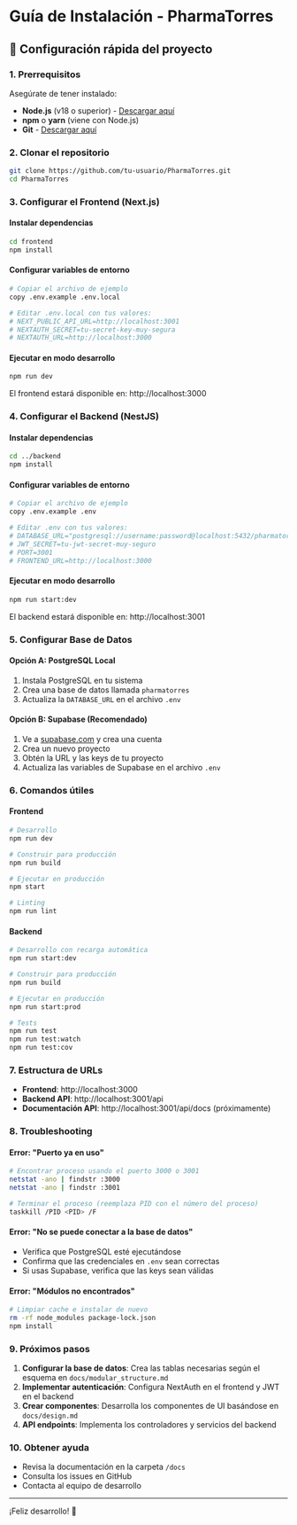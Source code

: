 # Guía de Instalación - PharmaTorres

## 🚀 Configuración rápida del proyecto

### 1. Prerrequisitos
Asegúrate de tener instalado:
- **Node.js** (v18 o superior) - [Descargar aquí](https://nodejs.org/)
- **npm** o **yarn** (viene con Node.js)
- **Git** - [Descargar aquí](https://git-scm.com/)

### 2. Clonar el repositorio
```bash
git clone https://github.com/tu-usuario/PharmaTorres.git
cd PharmaTorres
```

### 3. Configurar el Frontend (Next.js)

#### Instalar dependencias
```bash
cd frontend
npm install
```

#### Configurar variables de entorno
```bash
# Copiar el archivo de ejemplo
copy .env.example .env.local

# Editar .env.local con tus valores:
# NEXT_PUBLIC_API_URL=http://localhost:3001
# NEXTAUTH_SECRET=tu-secret-key-muy-segura
# NEXTAUTH_URL=http://localhost:3000
```

#### Ejecutar en modo desarrollo
```bash
npm run dev
```
El frontend estará disponible en: http://localhost:3000

### 4. Configurar el Backend (NestJS)

#### Instalar dependencias
```bash
cd ../backend
npm install
```

#### Configurar variables de entorno
```bash
# Copiar el archivo de ejemplo
copy .env.example .env

# Editar .env con tus valores:
# DATABASE_URL="postgresql://username:password@localhost:5432/pharmatorres"
# JWT_SECRET=tu-jwt-secret-muy-seguro
# PORT=3001
# FRONTEND_URL=http://localhost:3000
```

#### Ejecutar en modo desarrollo
```bash
npm run start:dev
```
El backend estará disponible en: http://localhost:3001

### 5. Configurar Base de Datos

#### Opción A: PostgreSQL Local
1. Instala PostgreSQL en tu sistema
2. Crea una base de datos llamada `pharmatorres`
3. Actualiza la `DATABASE_URL` en el archivo `.env`

#### Opción B: Supabase (Recomendado)
1. Ve a [supabase.com](https://supabase.com) y crea una cuenta
2. Crea un nuevo proyecto
3. Obtén la URL y las keys de tu proyecto
4. Actualiza las variables de Supabase en el archivo `.env`

### 6. Comandos útiles

#### Frontend
```bash
# Desarrollo
npm run dev

# Construir para producción
npm run build

# Ejecutar en producción
npm start

# Linting
npm run lint
```

#### Backend
```bash
# Desarrollo con recarga automática
npm run start:dev

# Construir para producción
npm run build

# Ejecutar en producción
npm run start:prod

# Tests
npm run test
npm run test:watch
npm run test:cov
```

### 7. Estructura de URLs

- **Frontend**: http://localhost:3000
- **Backend API**: http://localhost:3001/api
- **Documentación API**: http://localhost:3001/api/docs (próximamente)

### 8. Troubleshooting

#### Error: "Puerto ya en uso"
```bash
# Encontrar proceso usando el puerto 3000 o 3001
netstat -ano | findstr :3000
netstat -ano | findstr :3001

# Terminar el proceso (reemplaza PID con el número del proceso)
taskkill /PID <PID> /F
```

#### Error: "No se puede conectar a la base de datos"
- Verifica que PostgreSQL esté ejecutándose
- Confirma que las credenciales en `.env` sean correctas
- Si usas Supabase, verifica que las keys sean válidas

#### Error: "Módulos no encontrados"
```bash
# Limpiar cache e instalar de nuevo
rm -rf node_modules package-lock.json
npm install
```

### 9. Próximos pasos

1. **Configurar la base de datos**: Crea las tablas necesarias según el esquema en `docs/modular_structure.md`
2. **Implementar autenticación**: Configura NextAuth en el frontend y JWT en el backend
3. **Crear componentes**: Desarrolla los componentes de UI basándose en `docs/design.md`
4. **API endpoints**: Implementa los controladores y servicios del backend

### 10. Obtener ayuda

- Revisa la documentación en la carpeta `/docs`
- Consulta los issues en GitHub
- Contacta al equipo de desarrollo

---

¡Feliz desarrollo! 🎉
